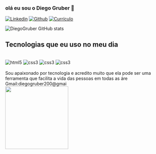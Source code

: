 ### olá eu sou o Diego Gruber 👋

[![Linkedin](https://img.shields.io/badge/LinkedIn-0077B5?style=for-the-badge&logo=linkedin&logoColor=white
)](https://www.linkedin.com/in/diego-gruber-98a583213)
[![Github](https://img.shields.io/badge/GitHub-100000?style=for-the-badge&logo=github&logoColor=white
)](https://github.com/Diego-Gruber)
[![Currículo](https://img.shields.io/badge/curriculo-375BD2?style=for-the-badge&logo=chainlink&logoColor=white
)](https://curriculodiegogrubersi.web.app)

![DiegoGruber GitHub stats](https://github-readme-stats.vercel.app/api?username=DiegoGruber&show_icons=true&theme=tokyonight)

## Tecnologias que eu uso no meu dia

<div style="display: inline_block"><br/>
  <img align="center" alt="html5" src="https://img.shields.io/badge/HTML5-E34F26?style=for-the-badge&logo=html5&logoColor=white"/>
  <img align="center" alt="css3" src="https://img.shields.io/badge/CSS3-1572B6?style=for-the-badge&logo=css3&logoColor=whit"/>
   <img align="center" alt="css3" src="https://img.shields.io/badge/JavaScript-323330?style=for-the-badge&logo=javascript&logoColor=F7DF1E"/>
   <img align="center" alt="css3" src="https://img.shields.io/badge/C%2B%2B-00599C?style=for-the-badge&logo=c%2B%2B&logoColor=whit"/>
</div><br>
Sou apaixonado por tecnologia e acredito muito que ela pode ser uma ferramenta que facilita a vida das pessoas em todas as áre
Gmail:diegogruber200@gmai

<div align-"center">
<img src="https://user-images.githubusercontent.com/125654061/220221656-c145b363-4d72-4a1c-9276-bb79e6988c77.jpg" width="200px"/></div>
